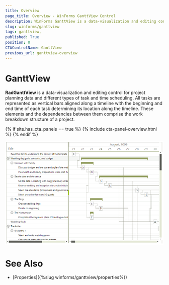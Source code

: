 ```yaml
---
title: Overview 
page_title: Overview - WinForms GanttView Control
description: WinForms GanttView is a data-visualization and editing control for project planning data and different types of task and time scheduling.
slug: winforms/ganttview
tags: ganttview,
published: True
position: 0
CTAControlName: GanttView
previous_url: ganttview-overview 
---
```


# GanttView 

__RadGanttView__ is a data-visualization and editing control for project planning data and different types of task and time scheduling. All tasks are represented as vertical bars aligned along a timeline with the beginning and end time of each task determining its location along the timeline. These elements and the dependencies between them comprise the work breakdown structure of a project.

{% if site.has_cta_panels == true %}
{% include cta-panel-overview.html %}
{% endif %}
        
![ganttview-overview 001](images/ganttview-overview001.png)

# See Also

* [Properties]({%slug winforms/ganttview/properties%})
